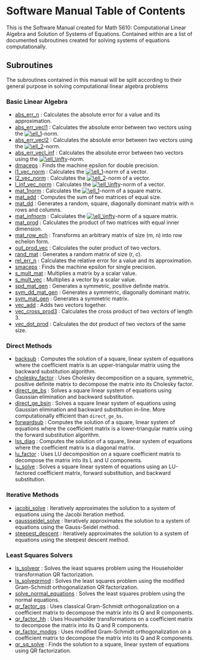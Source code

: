 # Software Manual Table of Contents
This is the Software Manual created for Math 5610: Computational Linear Algebra and Solution of Systems of Equations. Contained within are a list of documented subroutines created for solving systems of equations computationally.

## Subroutines
The subroutines contained in this manual will be split according to their general purpose in solving computational linear algebra problems

### Basic Linear Algebra
- [abs_err_n](./abs_err_n.md) : Calculates the absolute error for a value and its approximation.
- [abs_err_vecl1](./abs_err_vecl1.md) : Calculates the absolute error between two vectors using the <a href="https://www.codecogs.com/eqnedit.php?latex=\ell_1" target="_blank"><img src="https://latex.codecogs.com/gif.latex?\ell_1" title="\ell_1" /></a>-norm.
- [abs_err_vecl2](./abs_err_vecl2.md) : Calculates the absolute error between two vectors using the <a href="https://www.codecogs.com/eqnedit.php?latex=\ell_2" target="_blank"><img src="https://latex.codecogs.com/gif.latex?\ell_2" title="\ell_2" /></a>-norm.
- [abs_err_vecl_inf](./abs_err_vecl_inf.md) : Calculates the absolute error between two vectors using the <a href="https://www.codecogs.com/eqnedit.php?latex=\ell_\infty" target="_blank"><img src="https://latex.codecogs.com/gif.latex?\ell_\infty" title="\ell_\infty" /></a>-norm.
- [dmaceps](dmaceps.md) : Finds the machine epsilon for double precision.
- [l1_vec_norm](./l1_vec_norm.md) : Calculates the <a href="https://www.codecogs.com/eqnedit.php?latex=\ell_1" target="_blank"><img src="https://latex.codecogs.com/gif.latex?\ell_1" title="\ell_1" /></a>-norm of a vector.
- [l2_vec_norm](./l2_vec_norm.md) : Calculates the <a href="https://www.codecogs.com/eqnedit.php?latex=\ell_2" target="_blank"><img src="https://latex.codecogs.com/gif.latex?\ell_2" title="\ell_2" /></a>-norm of a vector.
- [l_inf_vec_norm](./l_inf_vec_norm.md) : Calculates the <a href="https://www.codecogs.com/eqnedit.php?latex=\ell_\infty" target="_blank"><img src="https://latex.codecogs.com/gif.latex?\ell_\infty" title="\ell_\infty" /></a>-norm of a vector.
- [mat_1norm](./mat_1norm.md) : Calculates the <a href="https://www.codecogs.com/eqnedit.php?latex=\ell_1" target="_blank"><img src="https://latex.codecogs.com/gif.latex?\ell_1" title="\ell_1" /></a>-norm of a square matrix.
- [mat_add](./mat_add.md) : Computes the sum of two matrices of equal size.
- [mat_dd](./mat_dd.md) : Generates a random, square, diagonally dominant matrix with n rows and columns.
- [mat_infnorm](./mat_infnorm.md) : Calculates the <a href="https://www.codecogs.com/eqnedit.php?latex=\ell_\infty" target="_blank"><img src="https://latex.codecogs.com/gif.latex?\ell_\infty" title="\ell_\infty" /></a>-norm of a square matrix.
- [mat_prod](./mat_prod.md) : Calculates the product of two matrices with equal inner dimension.
- [mat_row_ech](./mat_row_ech.md) : Transforms an arbitrary matrix of size (m, n) into row echelon form.
- [out_prod_vec](./out_prod_vec.md) : Calculates the outer product of two vectors.
- [rand_mat](rand_mat.md) : Generates a random matrix of size (r, c).
- [rel_err_n](./rel_err_n.md) : Calculates the relative error for a value and its approximation.
- [smaceps](smaceps.md) : Finds the machine epsilon for single precision.
- [s_mult_mat](./s_mult_mat.md) : Multiplies a matrix by a scalar value.
- [s_mult_vec](./s_mult_vec.md) : Multiplies a vector by a scalar value.
- [spd_mat_gen](./spd_mat_gen.md) : Generates a symmetric, positive definite matrix.
- [sym_dd_mat_gen](./sym_dd_mat_gen.md) : Generates a symmetric, diagonally dominant matrix.
- [sym_mat_gen](./sym_mat_gen.md) : Generates a symmetric matrix.
- [vec_add](./vec_add.md) : Adds two vectors together.
- [vec_cross_prod3](./vec_cross_prod3.md) : Calculates the cross product of two vectors of length 3.
- [vec_dot_prod](./vec_dot_prod.md) : Calculates the dot product of two vectors of the same size.

### Direct Methods
- [backsub](./backsub.md) : Computes the solution of a square, linear system of equations where the coefficient matrix is an upper-triangular matrix using the backward substitution algorithm.
- [cholesky_factor](./cholesky_factor.md) : Uses Cholesky decomposition on a square, symmetric, positive definite matrix to decompose the matrix into its Cholesky factor.
- [direct_ge_bs](./direct_ge_bs.md) : Solves a square linear system of equations using Gaussian elimination and backward substitution.
- [direct_ge_bsin](./direct_ge_bsin.md) : Solves a square linear system of equations using Gaussian elimination and backward substitution in-line. More computationally efficient than `direct_ge_bs`.
- [forwardsub](./forwardsub.md) : Computes the solution of a square, linear system of equations where the coefficient matrix is a lower-triangular matrix using the forward substitution algorithm.
- [lss_diag](./lss_diag.md) : Computes the solution of a square, linear system of equations where the coefficient matrix is a diagonal matrix.
- [lu_factor](./lu_factor.md) : Uses LU decomposition on a square coefficient matrix to decompose the matrix into its L and U components.
- [lu_solve](./lu_solve.md) : Solves a square linear system of equations using an LU-factored coefficient matrix, forward substitution, and backward substitution.

### Iterative Methods
- [jacobi_solve](./jacobi_solve.md) : Iteratively approximates the solution to a system of equations using the Jacobi Iteration method.
- [gaussseidel_solve](./gaussseidel_solve.md) : Iteratively approximates the solution to a system of equations using the Gauss-Seidel method.
- [steepest_descent](./steepest_descent.md) : Iteratively approximates the solution to a system of equations using the steepest descent method.

### Least Squares Solvers
- [ls_solveqr](./ls_solveqr.md) : Solves the least squares problem using the Householder transformation QR factorization.
- [ls_solveqrmod](./ls_solveqrmod.md) : Solves the least squares problem using the modified Gram-Schmidt orthogonalization QR factorization.
- [solve_normal_equations](./solve_normal_equations.md) : Solves the least squares problem using the normal equations.
- [qr_factor_gs](./qr_factor_gs.md) : Uses classical Gram-Schmidt orthogonalization on a coefficient matrix to decompose the matrix into its Q and R components.
- [qr_factor_hh](./qr_factor_hh.md) : Uses Householder transformations on a coefficient matrix to decompose the matrix into its Q and R components.
- [qr_factor_modgs](./qr_factor_modgs.md) : Uses modified Gram-Schmidt orthogonalization on a coefficient matrix to decompose the matrix into its Q and R components.
- [qr_sq_solve](./qr_sq_solve.md) : Finds the solution to a square, linear system of equations using QR factorization.
